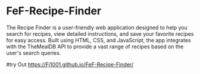 # FeF-Recipe-Finder
The Recipe Finder is a user-friendly web application designed to help you search for recipes, view detailed instructions, and save your favorite recipes for easy access. Built using HTML, CSS, and JavaScript, the app integrates with the TheMealDB API to provide a vast range of recipes based on the user's search queries.



#try Out
https://Fj1001.github.io/FeF-Recipe-Finder/

